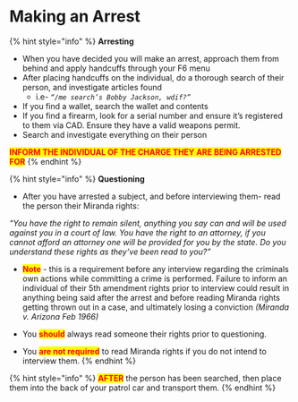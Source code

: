 # Making an Arrest

{% hint style="info" %}
**Arresting**

* When you have decided you will make an arrest, approach them from behind and apply handcuffs through your F6 menu
* After placing handcuffs on the individual, do a thorough search of their person, and investigate articles found
  * i.e- _`“/me search’s Bobby Jackson, wdif?”`_
* If you find a wallet, search the wallet and contents
* If you find a firearm, look for a serial number and ensure it’s registered to them via CAD. Ensure they have a valid weapons permit.
* Search and investigate everything on their person



<mark style="color:red;">**INFORM THE INDIVIDUAL OF THE CHARGE THEY ARE BEING ARRESTED FOR**</mark>
{% endhint %}

{% hint style="info" %}
**Questioning**

* After you have arrested a subject, and before interviewing them- read the person their Miranda rights:

_“You have the right to remain silent, anything you say can and will be used against you in a court of law. You have the right to an attorney, if you cannot afford an attorney one will be provided for you by the state. Do you understand these rights as they’ve been read to you?”_



* <mark style="color:red;">**Note**</mark> - this is a requirement before any interview regarding the criminals own actions while committing a crime is performed. Failure to inform an individual of their 5th amendment rights prior to interview could result in anything being said after the arrest and before reading Miranda rights getting thrown out in a case, and ultimately losing a conviction _(Miranda v. Arizona Feb 1966)_



* You <mark style="color:red;">**should**</mark> always read someone their rights prior to questioning.
* You <mark style="color:red;">**are not required**</mark> to read Miranda rights if you do not intend to interview them.
{% endhint %}

{% hint style="info" %}
<mark style="color:red;">**AFTER**</mark> the person has been searched, then place them into the back of your patrol car and transport them.
{% endhint %}
